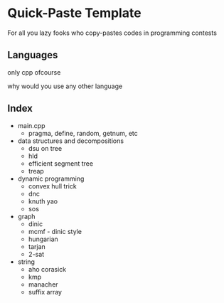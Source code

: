 # Quick-Paste Template

For all you lazy fooks who copy-pastes codes in programming contests

## Languages

only cpp ofcourse

why would you use any other language

## Index

- main.cpp
  - pragma, define, random, getnum, etc
- data structures and decompositions
  - dsu on tree
  - hld
  - efficient segment tree
  - treap
- dynamic programming
  - convex hull trick
  - dnc
  - knuth yao
  - sos
- graph
  - dinic
  - mcmf - dinic style
  - hungarian
  - tarjan
  - 2-sat
- string
  - aho corasick
  - kmp
  - manacher
  - suffix array